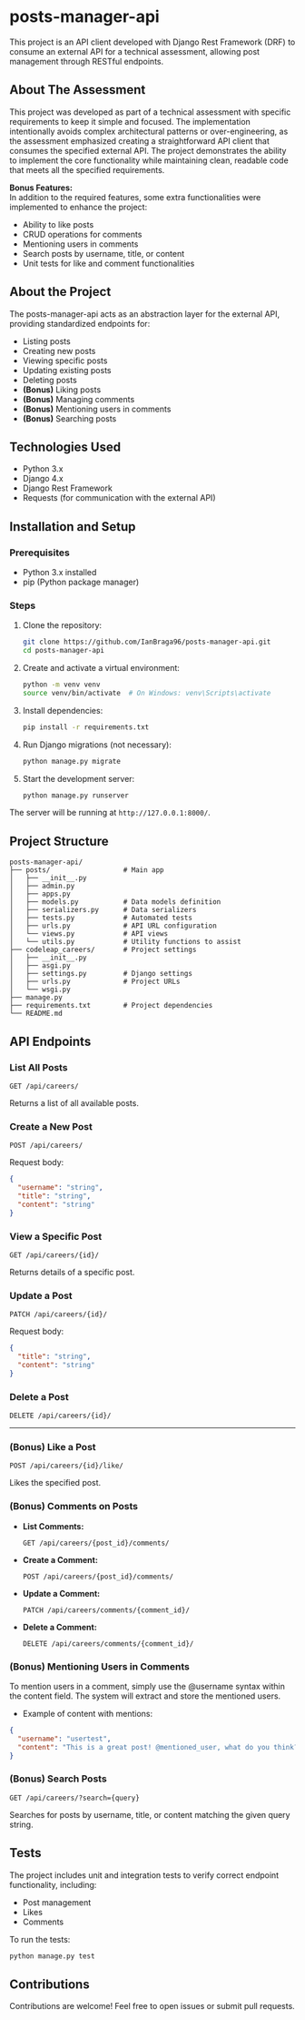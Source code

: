 # posts-manager-api

This project is an API client developed with Django Rest Framework (DRF) to consume an external API for a technical assessment, allowing post management through RESTful endpoints.

## About The Assessment

This project was developed as part of a technical assessment with specific requirements to keep it simple and focused. The implementation intentionally avoids complex architectural
patterns or over-engineering, as the assessment emphasized creating a straightforward API client that consumes the specified external API. The project demonstrates the ability to
implement the core functionality while maintaining clean, readable code that meets all the specified requirements.

**Bonus Features:**  
In addition to the required features, some extra functionalities were implemented to enhance the project:

- Ability to like posts
- CRUD operations for comments
- Mentioning users in comments
- Search posts by username, title, or content
- Unit tests for like and comment functionalities

## About the Project

The posts-manager-api acts as an abstraction layer for the external API, providing standardized endpoints for:

- Listing posts
- Creating new posts
- Viewing specific posts
- Updating existing posts
- Deleting posts
- **(Bonus)** Liking posts
- **(Bonus)** Managing comments
- **(Bonus)** Mentioning users in comments
- **(Bonus)** Searching posts

## Technologies Used

- Python 3.x
- Django 4.x
- Django Rest Framework
- Requests (for communication with the external API)

## Installation and Setup

### Prerequisites

- Python 3.x installed
- pip (Python package manager)

### Steps

1. Clone the repository:

   ```bash
   git clone https://github.com/IanBraga96/posts-manager-api.git
   cd posts-manager-api
   ```

2. Create and activate a virtual environment:

   ```bash
   python -m venv venv
   source venv/bin/activate  # On Windows: venv\Scripts\activate
   ```

3. Install dependencies:

   ```bash
   pip install -r requirements.txt
   ```

4. Run Django migrations (not necessary):

   ```bash
   python manage.py migrate
   ```

5. Start the development server:

   ```bash
   python manage.py runserver
   ```

The server will be running at `http://127.0.0.1:8000/`.

## Project Structure

```plaintext
posts-manager-api/
├── posts/                  # Main app
│   ├── __init__.py
│   ├── admin.py
│   ├── apps.py
│   ├── models.py           # Data models definition
│   ├── serializers.py      # Data serializers
│   ├── tests.py            # Automated tests
│   ├── urls.py             # API URL configuration
│   └── views.py            # API views
│   └── utils.py            # Utility functions to assist
├── codeleap_careers/       # Project settings
│   ├── __init__.py
│   ├── asgi.py
│   ├── settings.py         # Django settings
│   ├── urls.py             # Project URLs
│   └── wsgi.py
├── manage.py
├── requirements.txt        # Project dependencies
└── README.md
```

## API Endpoints

### List All Posts

```http
GET /api/careers/
```

Returns a list of all available posts.

### Create a New Post

```http
POST /api/careers/
```

Request body:

```json
{
  "username": "string",
  "title": "string",
  "content": "string"
}
```

### View a Specific Post

```http
GET /api/careers/{id}/
```

Returns details of a specific post.

### Update a Post

```http
PATCH /api/careers/{id}/
```

Request body:

```json
{
  "title": "string",
  "content": "string"
}
```

### Delete a Post

```http
DELETE /api/careers/{id}/
```

---

### (Bonus) Like a Post

```http
POST /api/careers/{id}/like/
```

Likes the specified post.

### (Bonus) Comments on Posts

- **List Comments:**

  ```http
  GET /api/careers/{post_id}/comments/
  ```

- **Create a Comment:**

  ```http
  POST /api/careers/{post_id}/comments/
  ```

- **Update a Comment:**

  ```http
  PATCH /api/careers/comments/{comment_id}/
  ```

- **Delete a Comment:**

  ```http
  DELETE /api/careers/comments/{comment_id}/
  ```

### (Bonus) Mentioning Users in Comments

To mention users in a comment, simply use the @username syntax within the content field. The system will extract and store the mentioned users.

- Example of content with mentions:

```json
{
  "username": "usertest",
  "content": "This is a great post! @mentioned_user, what do you think?"
}
```

### (Bonus) Search Posts

```http
GET /api/careers/?search={query}
```

Searches for posts by username, title, or content matching the given query string.

## Tests

The project includes unit and integration tests to verify correct endpoint functionality, including:

- Post management
- Likes
- Comments

To run the tests:

```bash
python manage.py test
```

## Contributions

Contributions are welcome! Feel free to open issues or submit pull requests.
